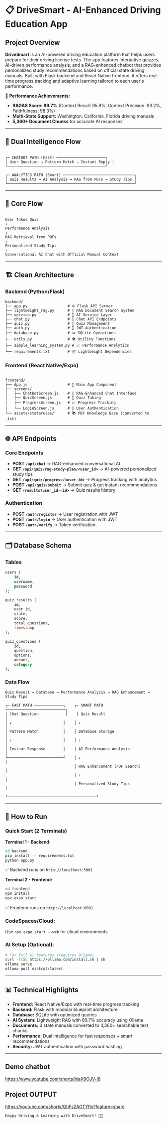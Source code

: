 
# 📋 DriveSmart - AI-Enhanced Driving Education App

## Project Overview

**DriveSmart** is an AI-powered driving education platform that helps users prepare for their driving license tests. The app features interactive quizzes, AI-driven performance analysis, and a RAG-enhanced chatbot that provides personalized study recommendations based on official state driving manuals. Built with Flask backend and React Native frontend, it offers real-time progress tracking and adaptive learning tailored to each user's performance.

🎯 **Performance Achievements:**
- **RAGAS Score: 89.7%** (Context Recall: 95.8%, Context Precision: 93.2%, Faithfulness: 98.3%)
- **Multi-State Support:** Washington, California, Florida driving manuals
- **5,360+ Document Chunks** for accurate AI responses

---

## 🔄 Dual Intelligence Flow

```

┌─ CHATBOT PATH (Fast) ──────────────────────┐
│ User Question → Pattern Match → Instant Reply │
└────────────────────────────────────────────┘

┌─ ANALYTICS PATH (Smart) ────────────────────────────────┐
│ Quiz Results → AI Analysis → RAG from PDFs → Study Tips │
└─────────────────────────────────────────────────────────┘

```

---

## 🎯 Core Flow

```

User Takes Quiz
↓
Performance Analysis
↓
RAG Retrieval from PDFs
↓
Personalized Study Tips
↓
Conversational AI Chat with Official Manual Context

```

---

## 🏗️ Clean Architecture

### Backend (Python/Flask)

```
backend/
├── app.py                  # 🌐 Flask API Server
├── lightweight_rag.py      # 🤖 RAG Document Search System
├── service.py              # 🔧 AI Service Layer
├── chat.py                 # 💬 Chat API Endpoints
├── quiz.py                 # 📝 Quiz Management
├── auth.py                 # 🔐 JWT Authentication
├── database.py             # 📊 SQLite Operations
├── utils.py                # 🛠️ Utility Functions
├── simple_learning_system.py # 📈 Performance Analytics
└── requirements.txt        # 📦 Lightweight Dependencies
```

### Frontend (React Native/Expo)

```

frontend/
├── App.js                  # 📱 Main App Component
├── screens/
│   ├── ChatbotScreen.js    # 💬 RAG-Enhanced Chat Interface
│   ├── QuizScreen.js       # 📝 Quiz Taking
│   ├── ProgressScreen.js   # 📈 Progress Tracking
│   └── LoginScreen.js      # 🔐 User Authentication
└── assets/staterules/      # 📚 PDF Knowledge Base (converted to .txt)

````

---

## 🌐 API Endpoints

### Core Endpoints

- **POST `/api/chat`** → RAG-enhanced conversational AI  
- **GET `/api/quiz/rag-study-plan/<user_id>`** → AI-powered personalized study tips  
- **GET `/api/quiz/progress/<user_id>`** → Progress tracking with analytics
- **POST `/api/quiz/submit`** → Submit quiz & get instant recommendations  
- **GET `/results?user_id=<id>`** → Quiz results history

### Authentication

- **POST `/auth/register`** → User registration with JWT  
- **POST `/auth/login`** → User authentication with JWT
- **POST `/auth/verify`** → Token verification  

---

## 🗂️ Database Schema

### Tables

```sql
users (
    id,
    username,
    password
);

quiz_results (
    id,
    user_id,
    state,
    score,
    total_questions,
    timestamp
);

quiz_questions (
    id,
    question,
    options,
    answer,
    category
);
````

### Data Flow

```
Quiz Result → Database → Performance Analysis → RAG Enhancement → Study Tips
```

```
┌─ FAST PATH ─────────────┐    ┌─ SMART PATH ───────────────────────────┐
│ Chat Question            │    │ Quiz Result                            │
│ ↓                       │    │ ↓                                      │
│ Pattern Match           │    │ Database Storage                       │
│ ↓                       │    │ ↓                                      │
│ Instant Response        │    │ AI Performance Analysis                │
└─────────────────────────┘    │ ↓                                      │
                               │ RAG Enhancement (PDF Search)           │
                               │ ↓                                      │
                               │ Personalized Study Tips                │
                               └────────────────────────────────────────┘
```

---

## 🚀 How to Run

### **Quick Start (2 Terminals)**

**Terminal 1 - Backend:**
```bash
cd backend
pip install -r requirements.txt
python app.py
```
✅ Backend runs on `http://localhost:5001`

**Terminal 2 - Frontend:**
```bash
cd frontend
npm install
npx expo start
```
✅ Frontend runs on `http://localhost:8081`

### **CodeSpaces/Cloud:**
Use `npx expo start --web` for cloud environments

### **AI Setup (Optional):**
```bash
# For full AI features (requires Ollama)
curl -fsSL https://ollama.com/install.sh | sh
ollama serve
ollama pull mistral:latest
```
---


## 📊 **Technical Highlights**

* **Frontend:** React Native/Expo with real-time progress tracking
* **Backend:** Flask with modular blueprint architecture 
* **Database:** SQLite with optimized queries
* **AI System:** Lightweight RAG with 89.7% accuracy using Ollama
* **Documents:** 3 state manuals converted to 4,360+ searchable text chunks
* **Performance:** Dual intelligence for fast responses + smart recommendations
* **Security:** JWT authentication with password hashing

---

## Demo chatbot
  https://www.youtube.com/shorts/hiaX9OJV-j8

## Project OUTPUT
https://youtube.com/shorts/QhFs2AGTYRo?feature=share
 ```
Happy Driving & Learning with DriveSmart! 🚗💡
```


